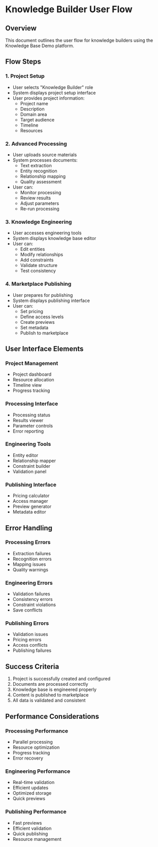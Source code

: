 # Knowledge Builder User Flow

## Overview

This document outlines the user flow for knowledge builders using the Knowledge Base Demo platform.

## Flow Steps

### 1. Project Setup
- User selects "Knowledge Builder" role
- System displays project setup interface
- User provides project information:
  - Project name
  - Description
  - Domain area
  - Target audience
  - Timeline
  - Resources

### 2. Advanced Processing
- User uploads source materials
- System processes documents:
  - Text extraction
  - Entity recognition
  - Relationship mapping
  - Quality assessment
- User can:
  - Monitor processing
  - Review results
  - Adjust parameters
  - Re-run processing

### 3. Knowledge Engineering
- User accesses engineering tools
- System displays knowledge base editor
- User can:
  - Edit entities
  - Modify relationships
  - Add constraints
  - Validate structure
  - Test consistency

### 4. Marketplace Publishing
- User prepares for publishing
- System displays publishing interface
- User can:
  - Set pricing
  - Define access levels
  - Create previews
  - Set metadata
  - Publish to marketplace

## User Interface Elements

### Project Management
- Project dashboard
- Resource allocation
- Timeline view
- Progress tracking

### Processing Interface
- Processing status
- Results viewer
- Parameter controls
- Error reporting

### Engineering Tools
- Entity editor
- Relationship mapper
- Constraint builder
- Validation panel

### Publishing Interface
- Pricing calculator
- Access manager
- Preview generator
- Metadata editor

## Error Handling

### Processing Errors
- Extraction failures
- Recognition errors
- Mapping issues
- Quality warnings

### Engineering Errors
- Validation failures
- Consistency errors
- Constraint violations
- Save conflicts

### Publishing Errors
- Validation issues
- Pricing errors
- Access conflicts
- Publishing failures

## Success Criteria

1. Project is successfully created and configured
2. Documents are processed correctly
3. Knowledge base is engineered properly
4. Content is published to marketplace
5. All data is validated and consistent

## Performance Considerations

### Processing Performance
- Parallel processing
- Resource optimization
- Progress tracking
- Error recovery

### Engineering Performance
- Real-time validation
- Efficient updates
- Optimized storage
- Quick previews

### Publishing Performance
- Fast previews
- Efficient validation
- Quick publishing
- Resource management 